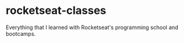 # rocketseat-classes
Everything that I learned with Rocketseat's programming school and bootcamps. 
